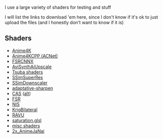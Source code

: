 I use a large variety of shaders for testing and stuff

I will list the links to download 'em here, since I don't know if it's ok to just upload the files (and I honestly don't want to know if it is)

## Shaders

- [Anime4K](https://github.com/bloc97/Anime4K/releases)
- [Anime4KCPP (ACNet)](https://github.com/TianZerL/ACNetGLSL/releases)
- [FSRCNNX](https://github.com/igv/FSRCNN-TensorFlow/releases)
- [AviSynthAiUpscale](https://github.com/Alexkral/AviSynthAiUpscale/releases)
- [Tsuba shaders](https://github.com/Tsubajashi/mpv-settings/tree/master/shaders)
- [SSimSuperRes](https://gist.github.com/igv/2364ffa6e81540f29cb7ab4c9bc05b6b)
- [SSimDownscaler](https://gist.github.com/igv/36508af3ffc84410fe39761d6969be10)
- [adaptative-sharpen](https://gist.github.com/igv/8a77e4eb8276753b54bb94c1c50c317e)
- [CAS](https://github.com/deus0ww/mpv-conf/tree/master/shaders/cas) ([alt](https://gist.github.com/agyild/bbb4e58298b2f86aa24da3032a0d2ee6))
- [FSR](https://gist.github.com/agyild/82219c545228d70c5604f865ce0b0ce5)
- [NIS](https://gist.github.com/agyild/7e8951915b2bf24526a9343d951db214)
- [KrigBilateral](https://gist.github.com/igv/a015fc885d5c22e6891820ad89555637)
- [RAVU](https://github.com/bjin/mpv-prescalers)
- [saturation.glsl](https://github.com/chz-90/VideoEnhance/blob/master/glsl/saturation.glsl)
- [misc shaders](https://github.com/haasn/gentoo-conf/tree/xor/home/nand/.mpv/shaders/)
- [2x_AnimeJaNai](https://github.com/the-database/mpv-upscale-2x_animejanai)
